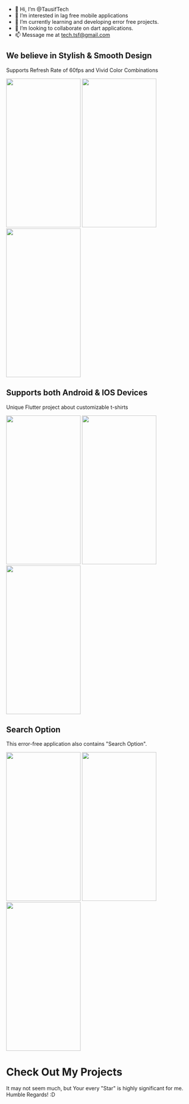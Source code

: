 - 👋 Hi, I’m @TausifTech
- 👀 I’m interested in lag free mobile applications
- 🌱 I’m currently learning and developing error free projects.
- 💞️ I’m looking to collaborate on dart applications.
- 📫 Message me at tech.tsf@gmail.com

## We believe in Stylish & Smooth Design

Supports Refresh Rate of 60fps and Vivid Color Combinations

<p float="center">
  <img src="https://user-images.githubusercontent.com/71214537/157216810-9318369f-1303-4a07-8a24-a80f391124f2.jpg" width="200" height="400" />
  <img src="https://user-images.githubusercontent.com/71214537/157216888-baaf9938-265b-4916-ae6e-689386a9ab79.jpg" width="200" height="400" />
  <img src="https://user-images.githubusercontent.com/71214537/157217979-175d3ec7-22c0-4c9d-a116-4bc0f4ef2290.jpg" width="200" height="400" />
</p>

## Supports both Android & IOS Devices

Unique Flutter project about customizable t-shirts

<p float="right">
  <img src="https://user-images.githubusercontent.com/71214537/157206563-356db8f2-aea1-4a3e-8c71-15f8277deeef.jpg" width="200" height="400" />
  <img src="https://user-images.githubusercontent.com/71214537/157213892-7ef23a68-7d93-4609-9bc2-d8468010ba2d.jpg" width="200" height="400" />
  <img src="https://user-images.githubusercontent.com/71214537/157216602-42f6a22c-cf20-413e-8206-cf430f159aee.jpg" width="200" height="400" />
</p>

## Search Option

This error-free application also contains "Search Option".

<p float="left">
  <img src="https://user-images.githubusercontent.com/71214537/157215403-8dfa2807-d05f-4899-8ea2-49c1880cbb62.jpg" width="200" height="400" />
  <img src="https://user-images.githubusercontent.com/71214537/157215579-c966ce7a-a4b6-431e-b0a0-e5de49706422.jpg" width="200" height="400" /> 
  <img src="https://user-images.githubusercontent.com/71214537/157215665-381182db-d4e6-4370-acd0-ce46af4711f2.jpg" width="200" height="400" />
</p>

# Check Out My Projects

It may not seem much, but Your every "Star" is highly significant for me. Humble Regards! :D
